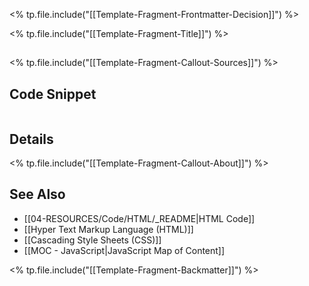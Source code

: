 <% tp.file.include("[[Template-Fragment-Frontmatter-Decision]]") %>

<% tp.file.include("[[Template-Fragment-Title]]") %>



## 

<% tp.file.include("[[Template-Fragment-Callout-Sources]]") %>

## Code Snippet

```html

```

## Details

<% tp.file.include("[[Template-Fragment-Callout-About]]") %>

## See Also

- [[04-RESOURCES/Code/HTML/_README|HTML Code]]
- [[Hyper Text Markup Language (HTML)]]
- [[Cascading Style Sheets (CSS)]]
- [[MOC - JavaScript|JavaScript Map of Content]]


<% tp.file.include("[[Template-Fragment-Backmatter]]") %>